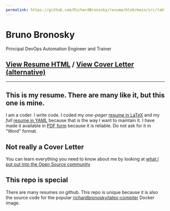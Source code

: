 ```yaml
---
permalink: https://github.com/RichardBronosky/resume/blob/main/src/table_of_content.md
---
```

# Bruno Bronosky

Principal DevOps Automation Engineer and Trainer

## [View Resume HTML][HTML resume] / [View Cover Letter (alternative)][MD cover letter]

--------

## This is my resume. There are many like it, but this one is mine.

I am a coder. I write code. I coded my *one-pager* [resume in LaTeX] and my *full* [resume in YAML]
because that is the way I want to maintain it. I have made it available in [PDF form]
because it is reliable. Do not ask for it in "Word" format.

## Not really a Cover Letter

You can learn everything you need to know about me by looking at
[what I put out into the Open Source community][MD cover letter]

## This repo is special

There are many resumes on github. This repo is unique because it is also the source code for the
popular [richardbronosky/latex-compiler] Docker image.

[HTML resume]:       https://richardbronosky.github.io/resume/
[PDF form]:          https://github.com/RichardBronosky/resume/raw/main/build/bruno.bronosky.resume.pdf
[PDF cover letter]:  https://github.com/RichardBronosky/resume/raw/main/build/bruno.bronosky.community.pdf
[MD cover letter]:   https://github.com/RichardBronosky/resume/blob/main/src/bruno.bronosky.community.md
[resume in LaTeX]:   https://github.com/RichardBronosky/resume/blob/main/src/bruno.bronosky.resume.tex
[resume in YAML]:    https://github.com/RichardBronosky/resume/blob/main/src/bruno.bronosky.resume.yaml
[richardbronosky/latex-compiler]: https://registry.hub.docker.com/r/richardbronosky/latex-compiler
